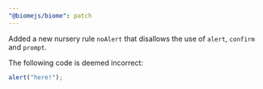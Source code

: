 ```yaml
---
"@biomejs/biome": patch
---
```


Added a new nursery rule `noAlert` that disallows the use of `alert`, `confirm` and `prompt`.

The following code is deemed incorrect:

```js
alert("here!");
```
